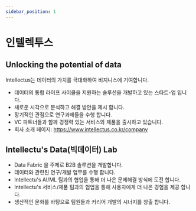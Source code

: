 ```yaml
---
sidebar_position: 1
---
```


# 인텔렉투스

## Unlocking the potential of data

Intellectus는 데이터의 가치를 극대화하여 비지니스에 기여합니다.

- 데이터의 통합 라이프 사이클을 지원하는 솔루션을 개발하고 있는 스타트-업 입니다.
- 새로운 시각으로 분석하고 해결 방안을 제시 합니다.
- 장기적인 관점으로 연구과제들을 수행 합니다.
- VC 파트너들과 함께 경쟁력 있는 서비스와 제품을 출시하고 있습니다.
- 회사 소개 페이지: https://www.intellectus.co.kr/company


## Intellectu's Data(빅데이터) Lab

- Data Fabric 을 주제로 B2B 솔루션을 개발합니다.
- 데이터와 관련된 연구/개발 업무를 수행 합니다.
- Intellectu's AI/ML 팀과의 협업을 통해 더 나은 문제해결 방식에 도전 합니다.
- Intellectu's 서비스/제품 팀과의 협업을 통해 사용자에게 더 나은 경험을 제공 합니다.
- 생산적인 문화를 바탕으로 팀원들과 커리어 개발의 시너지를 창출 합니다.